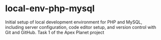 # local-env-php-mysql
Initial setup of local development environment for PHP and MySQL, including server configuration, code editor setup, and version control with Git and GitHub. Task 1 of the Apex Planet project
